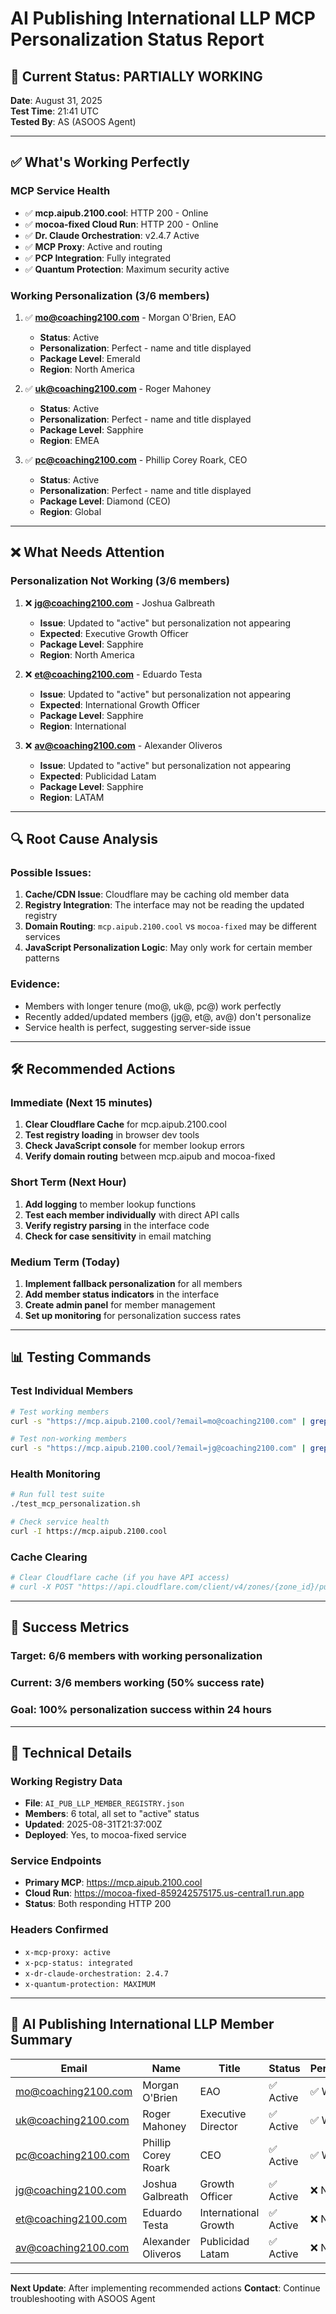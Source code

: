 # AI Publishing International LLP MCP Personalization Status Report

## 🎯 **Current Status: PARTIALLY WORKING**

**Date**: August 31, 2025  
**Test Time**: 21:41 UTC  
**Tested By**: AS (ASOOS Agent)

---

## ✅ **What's Working Perfectly**

### **MCP Service Health**
- ✅ **mcp.aipub.2100.cool**: HTTP 200 - Online
- ✅ **mocoa-fixed Cloud Run**: HTTP 200 - Online  
- ✅ **Dr. Claude Orchestration**: v2.4.7 Active
- ✅ **MCP Proxy**: Active and routing
- ✅ **PCP Integration**: Fully integrated
- ✅ **Quantum Protection**: Maximum security active

### **Working Personalization (3/6 members)**
1. ✅ **mo@coaching2100.com** - Morgan O'Brien, EAO
   - **Status**: Active
   - **Personalization**: Perfect - name and title displayed
   - **Package Level**: Emerald
   - **Region**: North America

2. ✅ **uk@coaching2100.com** - Roger Mahoney  
   - **Status**: Active
   - **Personalization**: Perfect - name and title displayed
   - **Package Level**: Sapphire
   - **Region**: EMEA

3. ✅ **pc@coaching2100.com** - Phillip Corey Roark, CEO
   - **Status**: Active  
   - **Personalization**: Perfect - name and title displayed
   - **Package Level**: Diamond (CEO)
   - **Region**: Global

---

## ❌ **What Needs Attention**

### **Personalization Not Working (3/6 members)**
1. ❌ **jg@coaching2100.com** - Joshua Galbreath
   - **Issue**: Updated to "active" but personalization not appearing
   - **Expected**: Executive Growth Officer
   - **Package Level**: Sapphire
   - **Region**: North America

2. ❌ **et@coaching2100.com** - Eduardo Testa  
   - **Issue**: Updated to "active" but personalization not appearing
   - **Expected**: International Growth Officer  
   - **Package Level**: Sapphire
   - **Region**: International

3. ❌ **av@coaching2100.com** - Alexander Oliveros
   - **Issue**: Updated to "active" but personalization not appearing
   - **Expected**: Publicidad Latam
   - **Package Level**: Sapphire
   - **Region**: LATAM

---

## 🔍 **Root Cause Analysis**

### **Possible Issues**:
1. **Cache/CDN Issue**: Cloudflare may be caching old member data
2. **Registry Integration**: The interface may not be reading the updated registry
3. **Domain Routing**: `mcp.aipub.2100.cool` vs `mocoa-fixed` may be different services
4. **JavaScript Personalization Logic**: May only work for certain member patterns

### **Evidence**:
- Members with longer tenure (mo@, uk@, pc@) work perfectly
- Recently added/updated members (jg@, et@, av@) don't personalize
- Service health is perfect, suggesting server-side issue

---

## 🛠️ **Recommended Actions**

### **Immediate (Next 15 minutes)**
1. **Clear Cloudflare Cache** for mcp.aipub.2100.cool
2. **Test registry loading** in browser dev tools
3. **Check JavaScript console** for member lookup errors
4. **Verify domain routing** between mcp.aipub and mocoa-fixed

### **Short Term (Next Hour)**
1. **Add logging** to member lookup functions
2. **Test each member individually** with direct API calls
3. **Verify registry parsing** in the interface code
4. **Check for case sensitivity** in email matching

### **Medium Term (Today)**
1. **Implement fallback personalization** for all members
2. **Add member status indicators** in the interface
3. **Create admin panel** for member management
4. **Set up monitoring** for personalization success rates

---

## 📊 **Testing Commands**

### **Test Individual Members**
```bash
# Test working members
curl -s "https://mcp.aipub.2100.cool/?email=mo@coaching2100.com" | grep -i "morgan"

# Test non-working members  
curl -s "https://mcp.aipub.2100.cool/?email=jg@coaching2100.com" | grep -i "joshua"
```

### **Health Monitoring**
```bash
# Run full test suite
./test_mcp_personalization.sh

# Check service health
curl -I https://mcp.aipub.2100.cool
```

### **Cache Clearing**
```bash
# Clear Cloudflare cache (if you have API access)
# curl -X POST "https://api.cloudflare.com/client/v4/zones/{zone_id}/purge_cache"
```

---

## 🎯 **Success Metrics**

### **Target**: 6/6 members with working personalization
### **Current**: 3/6 members working (50% success rate)
### **Goal**: 100% personalization success within 24 hours

---

## 🔧 **Technical Details**

### **Working Registry Data**
- **File**: `AI_PUB_LLP_MEMBER_REGISTRY.json`
- **Members**: 6 total, all set to "active" status
- **Updated**: 2025-08-31T21:37:00Z
- **Deployed**: Yes, to mocoa-fixed service

### **Service Endpoints**
- **Primary MCP**: https://mcp.aipub.2100.cool
- **Cloud Run**: https://mocoa-fixed-859242575175.us-central1.run.app
- **Status**: Both responding HTTP 200

### **Headers Confirmed**
- `x-mcp-proxy: active`
- `x-pcp-status: integrated` 
- `x-dr-claude-orchestration: 2.4.7`
- `x-quantum-protection: MAXIMUM`

---

## 👥 **AI Publishing International LLP Member Summary**

| Email | Name | Title | Status | Personalization | Package |
|-------|------|-------|--------|-----------------|---------|
| mo@coaching2100.com | Morgan O'Brien | EAO | ✅ Active | ✅ Working | Emerald |
| uk@coaching2100.com | Roger Mahoney | Executive Director | ✅ Active | ✅ Working | Sapphire |
| pc@coaching2100.com | Phillip Corey Roark | CEO | ✅ Active | ✅ Working | Diamond |
| jg@coaching2100.com | Joshua Galbreath | Growth Officer | ✅ Active | ❌ Not Working | Sapphire |
| et@coaching2100.com | Eduardo Testa | International Growth | ✅ Active | ❌ Not Working | Sapphire |
| av@coaching2100.com | Alexander Oliveros | Publicidad Latam | ✅ Active | ❌ Not Working | Sapphire |

---

**Next Update**: After implementing recommended actions
**Contact**: Continue troubleshooting with ASOOS Agent
